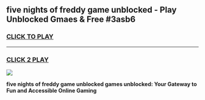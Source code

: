 
## five nights of freddy game unblocked - Play Unblocked Gmaes & Free #3asb6
<h3>
<a href="https://premium.freeplayer.one?title=five_nights_of_freddy_game_unblocked&ref=01M">CLICK TO PLAY</a></h3>
<hr>

<h3>
<a href="https://premium.freeplayer.one?title=five_nights_of_freddy_game_unblocked&ref=01M">CLICK 2 PLAY</a>
  
</h3>

<a href="https://premium.freeplayer.one?title=five_nights_of_freddy_game_unblocked&ref=01M"><img src="https://clearcache.store/games.png"></a>


**five nights of freddy game unblocked games unblocked: Your Gateway to Fun and Accessible Online Gaming**
